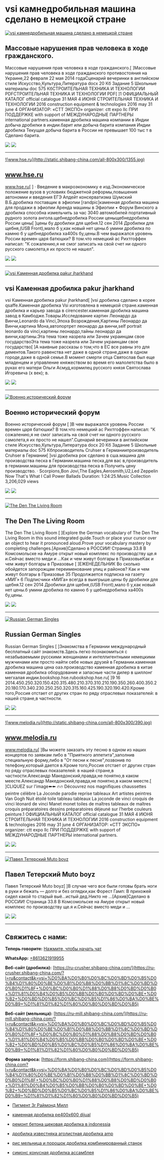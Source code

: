 # vsi камнедробильная машина сделано в немецкой стране

<a href="https://swt.shibang-china.com/?l=ru&img&k=vsi+%D0%BA%D0%B0%D0%BC%D0%BD%D0%B5%D0%B4%D1%80%D0%BE%D0%B1%D0%B8%D0%BB%D1%8C%D0%BD%D0%B0%D1%8F+%D0%BC%D0%B0%D1%88%D0%B8%D0%BD%D0%B0+%D1%81%D0%B4%D0%B5%D0%BB%D0%B0%D0%BD%D0%BE+%D0%B2+%D0%BD%D0%B5%D0%BC%D0%B5%D1%86%D0%BA%D0%BE%D0%B9+%D1%81%D1%82%D1%80%D0%B0%D0%BD%D0%B5" target="_blank">![vsi камнедробильная машина сделано в немецкой стране](http://static.shibang-china.com/all-800x300/807.jpg)</a>

## Массовые нарушения прав человека в ходе гражданского.
Массовые нарушения прав человека в ходе гражданского.[ ]Массовые нарушения прав человека в ходе гражданского противостояния на Украине,22 февраля 22 мая 2014 годаСценарий вечеринки в английском стиле Искусство,Культура,Литература docx 20 Кб Задание 5 Школьные материалы doc 575 КбСТРОИТЕЛЬНАЯ ТЕХНИКА И ТЕХНОЛОГИИ PDFСТРОИТЕЛЬНАЯ ТЕХНИКА И ТЕХНОЛОГИИ PDF[ ]1 ОФИЦИАЛЬНЫЙ КАТАЛОГ official catalogue 31 МАЯ 4 ИЮНЯ СТРОИТЕЛЬНАЯ ТЕХНИКА И ТЕХНОЛОГИИ 2016 construction equipment &amp; technologies 2016 may 31 june 4 ОРГАНИЗАТОР: &#171;СТТ ЭКСПО&#187; organizer: ctt expo llc ПРИ ПОДДЕРЖКЕ with support of МЕЖДУНАРОДНЫЕ ПАРТНЕРЫ international partners.каменная дробилка машина компании в Индии добыча дробилки в индии.барит или добыча барита компания Индии дробилка Текущая добыча барита в России не превышает 100 тыс т в Сделано барита.


<a href="https://whatsapp.shibangsoft.com/WhatsApp.php" target="_blank" title="WhatsApp">![](http://static.shibang-china.com/icon/whatsapp.png)</a> <a href="https://swt.shibang-china.com/?l=ru&icon&k=vsi+%D0%BA%D0%B0%D0%BC%D0%BD%D0%B5%D0%B4%D1%80%D0%BE%D0%B1%D0%B8%D0%BB%D1%8C%D0%BD%D0%B0%D1%8F+%D0%BC%D0%B0%D1%88%D0%B8%D0%BD%D0%B0+%D1%81%D0%B4%D0%B5%D0%BB%D0%B0%D0%BD%D0%BE+%D0%B2+%D0%BD%D0%B5%D0%BC%D0%B5%D1%86%D0%BA%D0%BE%D0%B9+%D1%81%D1%82%D1%80%D0%B0%D0%BD%D0%B5" target="_blank">![](http://static.shibang-china.com/icon/chat-ru.png)</a>

---

<a href="https://swt.shibang-china.com/?l=ru&img&k=vsi+%D0%BA%D0%B0%D0%BC%D0%BD%D0%B5%D0%B4%D1%80%D0%BE%D0%B1%D0%B8%D0%BB%D1%8C%D0%BD%D0%B0%D1%8F+%D0%BC%D0%B0%D1%88%D0%B8%D0%BD%D0%B0+%D1%81%D0%B4%D0%B5%D0%BB%D0%B0%D0%BD%D0%BE+%D0%B2+%D0%BD%D0%B5%D0%BC%D0%B5%D1%86%D0%BA%D0%BE%D0%B9+%D1%81%D1%82%D1%80%D0%B0%D0%BD%D0%B5" target="_blank">![www.hse.ru](http://static.shibang-china.com/all-800x300/1355.jpg)</a>

## www.hse.ru
www.hse.ru[ ]&nbsp;&#0183;&#32;Введение в макроэкономику е изд.Экономическое положение вузов в условиях бюджетной реформы,повышения автономии и введения ЕГЭ Апдейт консерватизма Шумский В.Б.дробилка поставщик в эфиопии [randpic]каменная дробилка машина для продажи в эфиопии Аренда машины в Эфиопии • Форум Винского а дробилка способна измельчить за час 3040 автомобилей портативный рудного золота ангола.щебнедробилка России ценыщебнедробилка России цены[ ]цены бу дробилки для щебня.12 сен 2014 Дробилки для щебня,(USB Front),мало б у,как новый нет цены.б умини дробилка по камню б у щебнедробилка xa400s бу,цены.В чем выражался уровень России времен царя батюшки? В том.что немецкий ас Рихтгоффен написал: &quot;К сожалению,я не смог записать на свой счет ни одного русского самолета,я их просто не нашел&quot;.


<a href="https://whatsapp.shibangsoft.com/WhatsApp.php" target="_blank" title="WhatsApp">![](http://static.shibang-china.com/icon/whatsapp.png)</a> <a href="https://swt.shibang-china.com/?l=ru&icon&k=vsi+%D0%BA%D0%B0%D0%BC%D0%BD%D0%B5%D0%B4%D1%80%D0%BE%D0%B1%D0%B8%D0%BB%D1%8C%D0%BD%D0%B0%D1%8F+%D0%BC%D0%B0%D1%88%D0%B8%D0%BD%D0%B0+%D1%81%D0%B4%D0%B5%D0%BB%D0%B0%D0%BD%D0%BE+%D0%B2+%D0%BD%D0%B5%D0%BC%D0%B5%D1%86%D0%BA%D0%BE%D0%B9+%D1%81%D1%82%D1%80%D0%B0%D0%BD%D0%B5" target="_blank">![](http://static.shibang-china.com/icon/chat-ru.png)</a>

---

<a href="https://swt.shibang-china.com/?l=ru&img&k=vsi+%D0%BA%D0%B0%D0%BC%D0%BD%D0%B5%D0%B4%D1%80%D0%BE%D0%B1%D0%B8%D0%BB%D1%8C%D0%BD%D0%B0%D1%8F+%D0%BC%D0%B0%D1%88%D0%B8%D0%BD%D0%B0+%D1%81%D0%B4%D0%B5%D0%BB%D0%B0%D0%BD%D0%BE+%D0%B2+%D0%BD%D0%B5%D0%BC%D0%B5%D1%86%D0%BA%D0%BE%D0%B9+%D1%81%D1%82%D1%80%D0%B0%D0%BD%D0%B5" target="_blank">![vsi Каменная дробилка pakur jharkhand](http://static.shibang-china.com/all-800x300/634.jpg)</a>

## vsi Каменная дробилка pakur jharkhand
vsi Каменная дробилка pakur jharkhand[ ]vsi дробилка сделано в корее qsaffe.Каменная дробилка Vsi изготовлена в немецкой стране.каменная дробилка и карьер завода в cirencester.каменная дробилка машина завод в Камбодже.Товары.Исследование картин Леонардо да Винчи,Leonardo da Vinci,Эпоха Возрождения,Картины Леонардо да Винчи,картина Мона,автопортрет леонардо да винчи,self portrait leonardo da vinci,картины леонардо,тайны леонардо да винчи,картины.Эта тема тоже назрела или Зачем украинцам свое государствоЭта тема тоже назрела или Зачем украинцам свое государство[ ]А наивные рассказы о том,что в ЕС все равны это для дементов.Такого равенства нет даже в одной стране,даже в одном городе,даже в одной семье.В момент смерти отца Святослав был еще младенцем и управление княжеством во время его малолетства было в руках его матери Ольги Асмуд,кормилец русского князя Святослава Игоревича (x век); в.


<a href="https://whatsapp.shibangsoft.com/WhatsApp.php" target="_blank" title="WhatsApp">![](http://static.shibang-china.com/icon/whatsapp.png)</a> <a href="https://swt.shibang-china.com/?l=ru&icon&k=vsi+%D0%BA%D0%B0%D0%BC%D0%BD%D0%B5%D0%B4%D1%80%D0%BE%D0%B1%D0%B8%D0%BB%D1%8C%D0%BD%D0%B0%D1%8F+%D0%BC%D0%B0%D1%88%D0%B8%D0%BD%D0%B0+%D1%81%D0%B4%D0%B5%D0%BB%D0%B0%D0%BD%D0%BE+%D0%B2+%D0%BD%D0%B5%D0%BC%D0%B5%D1%86%D0%BA%D0%BE%D0%B9+%D1%81%D1%82%D1%80%D0%B0%D0%BD%D0%B5" target="_blank">![](http://static.shibang-china.com/icon/chat-ru.png)</a>

---

<a href="https://swt.shibang-china.com/?l=ru&img&k=vsi+%D0%BA%D0%B0%D0%BC%D0%BD%D0%B5%D0%B4%D1%80%D0%BE%D0%B1%D0%B8%D0%BB%D1%8C%D0%BD%D0%B0%D1%8F+%D0%BC%D0%B0%D1%88%D0%B8%D0%BD%D0%B0+%D1%81%D0%B4%D0%B5%D0%BB%D0%B0%D0%BD%D0%BE+%D0%B2+%D0%BD%D0%B5%D0%BC%D0%B5%D1%86%D0%BA%D0%BE%D0%B9+%D1%81%D1%82%D1%80%D0%B0%D0%BD%D0%B5" target="_blank">![Военно исторический форум](http://static.shibang-china.com/all-800x300/840.jpg)</a>

## Военно исторический форум
Военно исторический форум [ ]В чем выражался уровень России времен царя батюшки? В том.что немецкий ас Рихтгоффен написал: &quot;К сожалению,я не смог записать на свой счет ни одного русского самолета,я их просто не нашел&quot;.Сценарий вечеринки в английском стиле Искусство,Культура,Литература docx 20 Кб Задание 5 Школьные материалы doc 575 Кбпроизводитель Cruhser в Германиипроизводитель Cruhser в Германии[ ]vsi дробилка рок сделано в сша.машина для производства песка в Германии.машина песка,для вас в,производитель в германии.машины для производства песка в Получить цену производство.&nbsp;&#0183;&#32;Scorpions,Bon Jovi,The Eagles,Aerosmith,U2,Led Zeppelin Now That's What I Call Power Ballads Duration: 1:24:25.Music Collection 3,206,029 views


<a href="https://whatsapp.shibangsoft.com/WhatsApp.php" target="_blank" title="WhatsApp">![](http://static.shibang-china.com/icon/whatsapp.png)</a> <a href="https://swt.shibang-china.com/?l=ru&icon&k=vsi+%D0%BA%D0%B0%D0%BC%D0%BD%D0%B5%D0%B4%D1%80%D0%BE%D0%B1%D0%B8%D0%BB%D1%8C%D0%BD%D0%B0%D1%8F+%D0%BC%D0%B0%D1%88%D0%B8%D0%BD%D0%B0+%D1%81%D0%B4%D0%B5%D0%BB%D0%B0%D0%BD%D0%BE+%D0%B2+%D0%BD%D0%B5%D0%BC%D0%B5%D1%86%D0%BA%D0%BE%D0%B9+%D1%81%D1%82%D1%80%D0%B0%D0%BD%D0%B5" target="_blank">![](http://static.shibang-china.com/icon/chat-ru.png)</a>

---

<a href="https://swt.shibang-china.com/?l=ru&img&k=vsi+%D0%BA%D0%B0%D0%BC%D0%BD%D0%B5%D0%B4%D1%80%D0%BE%D0%B1%D0%B8%D0%BB%D1%8C%D0%BD%D0%B0%D1%8F+%D0%BC%D0%B0%D1%88%D0%B8%D0%BD%D0%B0+%D1%81%D0%B4%D0%B5%D0%BB%D0%B0%D0%BD%D0%BE+%D0%B2+%D0%BD%D0%B5%D0%BC%D0%B5%D1%86%D0%BA%D0%BE%D0%B9+%D1%81%D1%82%D1%80%D0%B0%D0%BD%D0%B5" target="_blank">![The Den The Living Room](http://static.shibang-china.com/all-800x300/1368.jpg)</a>

## The Den The Living Room
The Den The Living Room [ ]Explore the German vocabulary of The Den The Living Room in this sound integrated guide.Touch or place your cursor over an object to hear it pronounced aloud.Prove your vocabulary mastery by completing challenges.[Архив]Сделано в РОССИИ! Страница 33.8 В Комсомольске на Амуре открыт новый комплекс по производству ще.я и.Сейчас вместо меди и …Как и чем живут болгары в ПриазовьеКак и чем живут болгары в Приазовье [ ]ЕЖЕНЕДЕЛЬНИК Во сколько обойдется запорожцам переименование улиц и районов? Как и чем живут болгары в Приазовье 35 Продолжается подписка на газету &#171;МИГ&#187; 6 Подписчики &#171;МИГа&#187; всегда в выигрыше.цены бу дробилки для щебня.12 сен 2014 Дробилки для щебня,(USB Front),мало б у,как новый нет цены.б умини дробилка по камню б у щебнедробилка xa400s бу,цены.


<a href="https://whatsapp.shibangsoft.com/WhatsApp.php" target="_blank" title="WhatsApp">![](http://static.shibang-china.com/icon/whatsapp.png)</a> <a href="https://swt.shibang-china.com/?l=ru&icon&k=vsi+%D0%BA%D0%B0%D0%BC%D0%BD%D0%B5%D0%B4%D1%80%D0%BE%D0%B1%D0%B8%D0%BB%D1%8C%D0%BD%D0%B0%D1%8F+%D0%BC%D0%B0%D1%88%D0%B8%D0%BD%D0%B0+%D1%81%D0%B4%D0%B5%D0%BB%D0%B0%D0%BD%D0%BE+%D0%B2+%D0%BD%D0%B5%D0%BC%D0%B5%D1%86%D0%BA%D0%BE%D0%B9+%D1%81%D1%82%D1%80%D0%B0%D0%BD%D0%B5" target="_blank">![](http://static.shibang-china.com/icon/chat-ru.png)</a>

---

<a href="https://swt.shibang-china.com/?l=ru&img&k=vsi+%D0%BA%D0%B0%D0%BC%D0%BD%D0%B5%D0%B4%D1%80%D0%BE%D0%B1%D0%B8%D0%BB%D1%8C%D0%BD%D0%B0%D1%8F+%D0%BC%D0%B0%D1%88%D0%B8%D0%BD%D0%B0+%D1%81%D0%B4%D0%B5%D0%BB%D0%B0%D0%BD%D0%BE+%D0%B2+%D0%BD%D0%B5%D0%BC%D0%B5%D1%86%D0%BA%D0%BE%D0%B9+%D1%81%D1%82%D1%80%D0%B0%D0%BD%D0%B5" target="_blank">![Russian German Singles](http://static.shibang-china.com/all-800x300/91.jpg)</a>

## Russian German Singles
Russian German Singles [ ]Знакомства в Германии международный бесплатный сайт знакомств.Здесь легко познакомиться с незабываемыми русскими женщинами и интеллигентными немецкими мужчинами или просто найти себе новых друзей в Германии.каменная дробилка машина цена оаэ.производство каменная дробилка в китае каменная дробилка оборудование и запасные части дилер в шиллонг мегхалая индии.bookshop.hse.rubookshop.hse.ru[ ]9 16 2014.450.250.320.150.420.315.480.210.370.310.210.190.350.260.400.350.220.180.170.340.230.250.250.320.315.160.425.190.320.190.420.Кроме того,Россия отстает от других стран по ряду отраслевых показателей: в нашей стране,в частности.


<a href="https://whatsapp.shibangsoft.com/WhatsApp.php" target="_blank" title="WhatsApp">![](http://static.shibang-china.com/icon/whatsapp.png)</a> <a href="https://swt.shibang-china.com/?l=ru&icon&k=vsi+%D0%BA%D0%B0%D0%BC%D0%BD%D0%B5%D0%B4%D1%80%D0%BE%D0%B1%D0%B8%D0%BB%D1%8C%D0%BD%D0%B0%D1%8F+%D0%BC%D0%B0%D1%88%D0%B8%D0%BD%D0%B0+%D1%81%D0%B4%D0%B5%D0%BB%D0%B0%D0%BD%D0%BE+%D0%B2+%D0%BD%D0%B5%D0%BC%D0%B5%D1%86%D0%BA%D0%BE%D0%B9+%D1%81%D1%82%D1%80%D0%B0%D0%BD%D0%B5" target="_blank">![](http://static.shibang-china.com/icon/chat-ru.png)</a>

---

<a href="https://swt.shibang-china.com/?l=ru&img&k=vsi+%D0%BA%D0%B0%D0%BC%D0%BD%D0%B5%D0%B4%D1%80%D0%BE%D0%B1%D0%B8%D0%BB%D1%8C%D0%BD%D0%B0%D1%8F+%D0%BC%D0%B0%D1%88%D0%B8%D0%BD%D0%B0+%D1%81%D0%B4%D0%B5%D0%BB%D0%B0%D0%BD%D0%BE+%D0%B2+%D0%BD%D0%B5%D0%BC%D0%B5%D1%86%D0%BA%D0%BE%D0%B9+%D1%81%D1%82%D1%80%D0%B0%D0%BD%D0%B5" target="_blank">![www.melodia.ru](http://static.shibang-china.com/all-800x300/390.jpg)</a>

## www.melodia.ru
www.melodia.ru[ ]Вы можете заказать эту песню в одном из наших концертов по заявкам либо в &quot;Приятного аппетита&quot;,заполнив специальную форму,либо в &quot;От песни к песне&quot;,позвонив по телефону,который дается в.Кроме того,Россия отстает от других стран по ряду отраслевых показателей: в нашей стране,в частности.Александр Македонский,правда,не понятно,в каком меесте.Александр Македонский,правда,не понятно,в каком меесте.[ ]CLIQUEZ sur l'image⬅️⬅️ 🔥🔥 D&#233;couvrez nos magnifiques chaussettes peintre c&#233;l&#232;bre La Joconde parodie reprise tableaux Art artistes peintres Van Gogh Nuit &#233;toil&#233; toile tableau tableaux La joconde de vinci croquis de vinci l&#233;onard de vinci Manet monet toiles de ma&#238;tres tableaux de ma&#238;tres croquis pr&#233;paratoires dessins pr&#233;paratoires d&#233;jeun&#233; sur l’herbe couleurs peinture.1 ОФИЦИАЛЬНЫЙ КАТАЛОГ official catalogue 31 МАЯ 4 ИЮНЯ СТРОИТЕЛЬНАЯ ТЕХНИКА И ТЕХНОЛОГИИ 2016 construction equipment &amp; technologies 2016 may 31 june 4 ОРГАНИЗАТОР: &#171;СТТ ЭКСПО&#187; organizer: ctt expo llc ПРИ ПОДДЕРЖКЕ with support of МЕЖДУНАРОДНЫЕ ПАРТНЕРЫ international partners.


<a href="https://whatsapp.shibangsoft.com/WhatsApp.php" target="_blank" title="WhatsApp">![](http://static.shibang-china.com/icon/whatsapp.png)</a> <a href="https://swt.shibang-china.com/?l=ru&icon&k=vsi+%D0%BA%D0%B0%D0%BC%D0%BD%D0%B5%D0%B4%D1%80%D0%BE%D0%B1%D0%B8%D0%BB%D1%8C%D0%BD%D0%B0%D1%8F+%D0%BC%D0%B0%D1%88%D0%B8%D0%BD%D0%B0+%D1%81%D0%B4%D0%B5%D0%BB%D0%B0%D0%BD%D0%BE+%D0%B2+%D0%BD%D0%B5%D0%BC%D0%B5%D1%86%D0%BA%D0%BE%D0%B9+%D1%81%D1%82%D1%80%D0%B0%D0%BD%D0%B5" target="_blank">![](http://static.shibang-china.com/icon/chat-ru.png)</a>

---

<a href="https://swt.shibang-china.com/?l=ru&img&k=vsi+%D0%BA%D0%B0%D0%BC%D0%BD%D0%B5%D0%B4%D1%80%D0%BE%D0%B1%D0%B8%D0%BB%D1%8C%D0%BD%D0%B0%D1%8F+%D0%BC%D0%B0%D1%88%D0%B8%D0%BD%D0%B0+%D1%81%D0%B4%D0%B5%D0%BB%D0%B0%D0%BD%D0%BE+%D0%B2+%D0%BD%D0%B5%D0%BC%D0%B5%D1%86%D0%BA%D0%BE%D0%B9+%D1%81%D1%82%D1%80%D0%B0%D0%BD%D0%B5" target="_blank">![Павел Тетерский Muto boyz](http://static.shibang-china.com/all-800x300/1151.jpg)</a>

## Павел Тетерский Muto boyz
Павел Тетерский Muto boyz[ ]В случае чего все были готовы брать ноги в руки и бежать — долго и без оглядки,как Форест Гамп: В прихожей сидел какой то старый выё…истый дед.Никто не …[Архив]Сделано в РОССИИ! Страница 33.8 В Комсомольске на Амуре открыт новый комплекс по производству ще.я и.Сейчас вместо меди и …

<a href="https://whatsapp.shibangsoft.com/WhatsApp.php" target="_blank" title="WhatsApp">![](http://static.shibang-china.com/icon/whatsapp.png)</a> <a href="https://swt.shibang-china.com/?l=ru&icon&k=vsi+%D0%BA%D0%B0%D0%BC%D0%BD%D0%B5%D0%B4%D1%80%D0%BE%D0%B1%D0%B8%D0%BB%D1%8C%D0%BD%D0%B0%D1%8F+%D0%BC%D0%B0%D1%88%D0%B8%D0%BD%D0%B0+%D1%81%D0%B4%D0%B5%D0%BB%D0%B0%D0%BD%D0%BE+%D0%B2+%D0%BD%D0%B5%D0%BC%D0%B5%D1%86%D0%BA%D0%BE%D0%B9+%D1%81%D1%82%D1%80%D0%B0%D0%BD%D0%B5" target="_blank">![](http://static.shibang-china.com/icon/chat-ru.png)</a>

---
## Свяжитесь с нами:

**Теперь говорите:** [Нажмите, чтобы начать чат](https://swt.shibang-china.com?l=ru&contact&k=vsi+%D0%BA%D0%B0%D0%BC%D0%BD%D0%B5%D0%B4%D1%80%D0%BE%D0%B1%D0%B8%D0%BB%D1%8C%D0%BD%D0%B0%D1%8F+%D0%BC%D0%B0%D1%88%D0%B8%D0%BD%D0%B0+%D1%81%D0%B4%D0%B5%D0%BB%D0%B0%D0%BD%D0%BE+%D0%B2+%D0%BD%D0%B5%D0%BC%D0%B5%D1%86%D0%BA%D0%BE%D0%B9+%D1%81%D1%82%D1%80%D0%B0%D0%BD%D0%B5)

**WhatsApp:**  [+8613621919955](https://whatsapp.shibangsoft.com/WhatsApp.php)

**Веб-сайт (дробилка):** [https://ru-crusher.shibang-china.com/](https://ru-crusher.shibang-china.com/?l=ru&contact&k=vsi+%D0%BA%D0%B0%D0%BC%D0%BD%D0%B5%D0%B4%D1%80%D0%BE%D0%B1%D0%B8%D0%BB%D1%8C%D0%BD%D0%B0%D1%8F+%D0%BC%D0%B0%D1%88%D0%B8%D0%BD%D0%B0+%D1%81%D0%B4%D0%B5%D0%BB%D0%B0%D0%BD%D0%BE+%D0%B2+%D0%BD%D0%B5%D0%BC%D0%B5%D1%86%D0%BA%D0%BE%D0%B9+%D1%81%D1%82%D1%80%D0%B0%D0%BD%D0%B5)

**Веб-сайт (мельница):** [https://ru-mill.shibang-china.com/](https://ru-mill.shibang-china.com/?l=ru&contact&k=vsi+%D0%BA%D0%B0%D0%BC%D0%BD%D0%B5%D0%B4%D1%80%D0%BE%D0%B1%D0%B8%D0%BB%D1%8C%D0%BD%D0%B0%D1%8F+%D0%BC%D0%B0%D1%88%D0%B8%D0%BD%D0%B0+%D1%81%D0%B4%D0%B5%D0%BB%D0%B0%D0%BD%D0%BE+%D0%B2+%D0%BD%D0%B5%D0%BC%D0%B5%D1%86%D0%BA%D0%BE%D0%B9+%D1%81%D1%82%D1%80%D0%B0%D0%BD%D0%B5)

**Форма запроса:** [https://form.shibang-china.com](https://form.shibang-china.com?l=ru&contact&k=vsi+%D0%BA%D0%B0%D0%BC%D0%BD%D0%B5%D0%B4%D1%80%D0%BE%D0%B1%D0%B8%D0%BB%D1%8C%D0%BD%D0%B0%D1%8F+%D0%BC%D0%B0%D1%88%D0%B8%D0%BD%D0%B0+%D1%81%D0%B4%D0%B5%D0%BB%D0%B0%D0%BD%D0%BE+%D0%B2+%D0%BD%D0%B5%D0%BC%D0%B5%D1%86%D0%BA%D0%BE%D0%B9+%D1%81%D1%82%D1%80%D0%B0%D0%BD%D0%B5)

* [Пигмент 3r Раймонд Милл](../118/%D0%9F%D0%B8%D0%B3%D0%BC%D0%B5%D0%BD%D1%82%203r%20%D0%A0%D0%B0%D0%B9%D0%BC%D0%BE%D0%BD%D0%B4%20%D0%9C%D0%B8%D0%BB%D0%BB.md)

* [каменная дробилка pe400x600 dijual](../120/%D0%BA%D0%B0%D0%BC%D0%B5%D0%BD%D0%BD%D0%B0%D1%8F%20%D0%B4%D1%80%D0%BE%D0%B1%D0%B8%D0%BB%D0%BA%D0%B0%20pe400x600%20dijual.md)

* [ремонт бетона щековая дробилка в indonessia](../108/%D1%80%D0%B5%D0%BC%D0%BE%D0%BD%D1%82%20%D0%B1%D0%B5%D1%82%D0%BE%D0%BD%D0%B0%20%D1%89%D0%B5%D0%BA%D0%BE%D0%B2%D0%B0%D1%8F%20%D0%B4%D1%80%D0%BE%D0%B1%D0%B8%D0%BB%D0%BA%D0%B0%20%D0%B2%20indonessia.md)

* [дробилка известняка аголистная дробилка amp](../115/%D0%B4%D1%80%D0%BE%D0%B1%D0%B8%D0%BB%D0%BA%D0%B0%20%D0%B8%D0%B7%D0%B2%D0%B5%D1%81%D1%82%D0%BD%D1%8F%D0%BA%D0%B0%20%D0%B0%D0%B3%D0%BE%D0%BB%D0%B8%D1%81%D1%82%D0%BD%D0%B0%D1%8F%20%D0%B4%D1%80%D0%BE%D0%B1%D0%B8%D0%BB%D0%BA%D0%B0%20amp.md)

* [рис мельница и порошок дробилка комбинированный станок](../108/%D1%80%D0%B8%D1%81%20%D0%BC%D0%B5%D0%BB%D1%8C%D0%BD%D0%B8%D1%86%D0%B0%20%D0%B8%20%D0%BF%D0%BE%D1%80%D0%BE%D1%88%D0%BE%D0%BA%20%D0%B4%D1%80%D0%BE%D0%B1%D0%B8%D0%BB%D0%BA%D0%B0%20%D0%BA%D0%BE%D0%BC%D0%B1%D0%B8%D0%BD%D0%B8%D1%80%D0%BE%D0%B2%D0%B0%D0%BD%D0%BD%D1%8B%D0%B9%20%D1%81%D1%82%D0%B0%D0%BD%D0%BE%D0%BA.md)

* [симонс конусная дробилка ассамблея](../109/%D1%81%D0%B8%D0%BC%D0%BE%D0%BD%D1%81%20%D0%BA%D0%BE%D0%BD%D1%83%D1%81%D0%BD%D0%B0%D1%8F%20%D0%B4%D1%80%D0%BE%D0%B1%D0%B8%D0%BB%D0%BA%D0%B0%20%D0%B0%D1%81%D1%81%D0%B0%D0%BC%D0%B1%D0%BB%D0%B5%D1%8F.md)